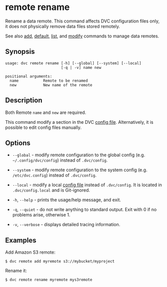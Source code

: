 # remote rename

Rename a data remote. This command affects DVC configuration files only, it does
not physically remove data files stored remotely.

See also [add](/doc/command-reference/remote/add),
[default](/doc/command-reference/remote/default),
[list](/doc/command-reference/remote/list), and
[modify](/doc/command-reference/remote/modify) commands to manage data remotes.

## Synopsis

```usage
usage: dvc remote rename [-h] [--global] [--system] [--local]
                         [-q | -v] name new

positional arguments:
  name           Remote to be renamed
  new            New name of the remote
```

## Description

Both Remote `name` and `new` are required.

This command modify a section in the DVC
[config file](/doc/command-reference/config). Alternatively, it is possible to
edit config files manually.

## Options

- `--global` - modify remote configuration to the global config (e.g.
  `~/.config/dvc/config`) instead of `.dvc/config`.

- `--system` - modify remote configuration to the system config (e.g.
  `/etc/dvc.config`) instead of `.dvc/config`.

- `--local` - modify a local [config file](/doc/command-reference/config)
  instead of `.dvc/config`. It is located in `.dvc/config.local` and is
  Git-ignored.

- `-h`, `--help` - prints the usage/help message, and exit.

- `-q`, `--quiet` - do not write anything to standard output. Exit with 0 if no
  problems arise, otherwise 1.

- `-v`, `--verbose` - displays detailed tracing information.

## Examples

Add Amazon S3 remote:

```dvc
$ dvc remote add myremote s3://mybucket/myproject
```

Rename it:

```dvc
$ dvc remote rename myremote mys3remote 
```
